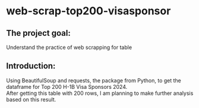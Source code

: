 # web-scrap-top200-visasponsor

## The project goal:
Understand the practice of web scrapping for table

## Introduction:
Using BeautifulSoup and requests, the package from Python, to get the dataframe for Top 200 H-1B Visa Sponsors 2024. </br>
After getting this table with 200 rows, I am planning to make further analysis based on this result.
